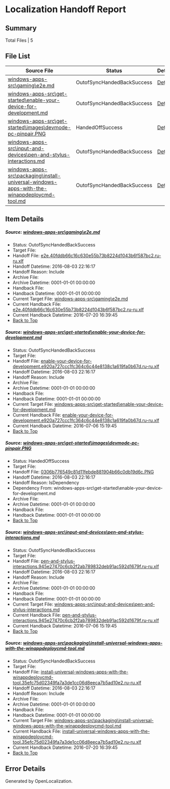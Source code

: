 # <a name='report-top'></a> Localization Handoff Report

## Summary
 Total Files | 5

## File List
 Source File | Status | Details 
 ----------- | ------ | ------- 
 [windows-apps-src\gaming\e2e.md](https://github.com/Microsoft/windows-apps/blob/b09fa1f31130887f37d6da6942b6520e952636d4/windows-apps-src/gaming/e2e.md) | OutofSyncHandedBackSuccess | [Details](#18f497c807a51c928d2f8b99a462cd5d786c4d8f3459)
 [windows-apps-src\get-started\enable-your-device-for-development.md](https://github.com/Microsoft/windows-apps/blob/d66fecec1c4ce41bb08cc39790238086dc2ab3cf/windows-apps-src/get-started/enable-your-device-for-development.md) | OutofSyncHandedBackSuccess | [Details](#1417df67b8f452ca368469aa79568b0f9a60491e3551)
 [windows-apps-src\get-started\images\devmode-pc-pinpair.PNG](https://github.com/Microsoft/windows-apps/blob/39313f077a1d886618a4787345800574263cfd22/windows-apps-src/get-started/images/devmode-pc-pinpair.PNG) | HandedOffSuccess | [Details](#0306b776549c81d11febde881904b66c0db19d6c3582)
 [windows-apps-src\input-and-devices\pen-and-stylus-interactions.md](https://github.com/Microsoft/windows-apps/blob/593a57722d3b282b2f4a339d23d8ef82bb91e8ca/windows-apps-src/input-and-devices/pen-and-stylus-interactions.md) | OutofSyncHandedBackSuccess | [Details](#7e2ffff4631de2bb19e9ad56f93c62ec3135be4c4286)
 [windows-apps-src\packaging\install-universal-windows-apps-with-the-winappdeploycmd-tool.md](https://github.com/Microsoft/windows-apps/blob/7b04e2e9980da4bbdd6d9d10fc493eb05e21afc4/windows-apps-src/packaging/install-universal-windows-apps-with-the-winappdeploycmd-tool.md) | OutofSyncHandedBackSuccess | [Details](#87af49dc04a94bac8896b33a1d7e8b4993b0f2c34838)

## Item Details
##### <a name='18f497c807a51c928d2f8b99a462cd5d786c4d8f3459'></a> Source: [windows-apps-src\gaming\e2e.md](https://github.com/Microsoft/windows-apps/blob/b09fa1f31130887f37d6da6942b6520e952636d4/windows-apps-src/gaming/e2e.md)
* Status: OutofSyncHandedBackSuccess
* Target File: 
* Handoff File: [e2e.40fddb66c16c630e55b73b8224d1043b6f587bc2.ru-ru.xlf](https://github.com/Microsoft/WDG.handoff/blob/52cc3dceef2f25de3b394c1fbacb4c951dc14ef7/ol-handoff/Microsoft/windows-apps.ru-ru/master/e2e.40fddb66c16c630e55b73b8224d1043b6f587bc2.ru-ru.xlf)
* Handoff Datetime: 2016-08-03 22:16:17
* Handoff Reason: Include
* Archive File: 
* Archive Datetime: 0001-01-01 00:00:00
* Handback File: 
* Handback Datetime: 0001-01-01 00:00:00
* Current Target File: [windows-apps-src\gaming\e2e.md](https://github.com/Microsoft/windows-apps.ru-ru/blob/34a9aa0ec25917104b15042b1c4a956abe9c8ca4/windows-apps-src/gaming/e2e.md)
* Current Handback File: [e2e.40fddb66c16c630e55b73b8224d1043b6f587bc2.ru-ru.xlf](https://github.com/Microsoft/WDG.handback/blob/34f8c55e7da1172ae438666ddec75c2a14fc2151/ol-handback/Microsoft/windows-apps.ru-ru/master/e2e.40fddb66c16c630e55b73b8224d1043b6f587bc2.ru-ru.xlf)
* Current Handback Datetime: 2016-07-20 16:39:45
* [Back to Top](#report-top)

##### <a name='1417df67b8f452ca368469aa79568b0f9a60491e3551'></a> Source: [windows-apps-src\get-started\enable-your-device-for-development.md](https://github.com/Microsoft/windows-apps/blob/d66fecec1c4ce41bb08cc39790238086dc2ab3cf/windows-apps-src/get-started/enable-your-device-for-development.md)
* Status: OutofSyncHandedBackSuccess
* Target File: 
* Handoff File: [enable-your-device-for-development.e920a727ccc1fc364c6c44e8138c1a619fa0b67d.ru-ru.xlf](https://github.com/Microsoft/WDG.handoff/blob/52cc3dceef2f25de3b394c1fbacb4c951dc14ef7/ol-handoff/Microsoft/windows-apps.ru-ru/master/enable-your-device-for-development.e920a727ccc1fc364c6c44e8138c1a619fa0b67d.ru-ru.xlf)
* Handoff Datetime: 2016-08-03 22:16:17
* Handoff Reason: Include
* Archive File: 
* Archive Datetime: 0001-01-01 00:00:00
* Handback File: 
* Handback Datetime: 0001-01-01 00:00:00
* Current Target File: [windows-apps-src\get-started\enable-your-device-for-development.md](https://github.com/Microsoft/windows-apps.ru-ru/blob/93f7daed53c2f646ab9c83858aa28237022d818d/windows-apps-src/get-started/enable-your-device-for-development.md)
* Current Handback File: [enable-your-device-for-development.e920a727ccc1fc364c6c44e8138c1a619fa0b67d.ru-ru.xlf](https://github.com/Microsoft/WDG.handback/blob/d3d0e23c0b6ca1c844ba3c34aead5291de8d3362/ol-handback/Microsoft/windows-apps.ru-ru/master/enable-your-device-for-development.e920a727ccc1fc364c6c44e8138c1a619fa0b67d.ru-ru.xlf)
* Current Handback Datetime: 2016-07-06 15:19:45
* [Back to Top](#report-top)

##### <a name='0306b776549c81d11febde881904b66c0db19d6c3582'></a> Source: [windows-apps-src\get-started\images\devmode-pc-pinpair.PNG](https://github.com/Microsoft/windows-apps/blob/39313f077a1d886618a4787345800574263cfd22/windows-apps-src/get-started/images/devmode-pc-pinpair.PNG)
* Status: HandedOffSuccess
* Target File: 
* Handoff File: [0306b776549c81d11febde881904b66c0db19d6c.PNG](https://github.com/Microsoft/WDG.handoff/blob/52cc3dceef2f25de3b394c1fbacb4c951dc14ef7/ol-handoff/Microsoft/windows-apps.ru-ru/master/0306b776549c81d11febde881904b66c0db19d6c.PNG)
* Handoff Datetime: 2016-08-03 22:16:17
* Handoff Reason: IsDependency
* Dependency From: windows-apps-src\get-started\enable-your-device-for-development.md
* Archive File: 
* Archive Datetime: 0001-01-01 00:00:00
* Handback File: 
* Handback Datetime: 0001-01-01 00:00:00
* [Back to Top](#report-top)

##### <a name='7e2ffff4631de2bb19e9ad56f93c62ec3135be4c4286'></a> Source: [windows-apps-src\input-and-devices\pen-and-stylus-interactions.md](https://github.com/Microsoft/windows-apps/blob/593a57722d3b282b2f4a339d23d8ef82bb91e8ca/windows-apps-src/input-and-devices/pen-and-stylus-interactions.md)
* Status: OutofSyncHandedBackSuccess
* Target File: 
* Handoff File: [pen-and-stylus-interactions.945e27470c6cb2f2ab789832deb91ac592d1679f.ru-ru.xlf](https://github.com/Microsoft/WDG.handoff/blob/52cc3dceef2f25de3b394c1fbacb4c951dc14ef7/ol-handoff/Microsoft/windows-apps.ru-ru/master/pen-and-stylus-interactions.945e27470c6cb2f2ab789832deb91ac592d1679f.ru-ru.xlf)
* Handoff Datetime: 2016-08-03 22:16:17
* Handoff Reason: Include
* Archive File: 
* Archive Datetime: 0001-01-01 00:00:00
* Handback File: 
* Handback Datetime: 0001-01-01 00:00:00
* Current Target File: [windows-apps-src\input-and-devices\pen-and-stylus-interactions.md](https://github.com/Microsoft/windows-apps.ru-ru/blob/93f7daed53c2f646ab9c83858aa28237022d818d/windows-apps-src/input-and-devices/pen-and-stylus-interactions.md)
* Current Handback File: [pen-and-stylus-interactions.945e27470c6cb2f2ab789832deb91ac592d1679f.ru-ru.xlf](https://github.com/Microsoft/WDG.handback/blob/d3d0e23c0b6ca1c844ba3c34aead5291de8d3362/ol-handback/Microsoft/windows-apps.ru-ru/master/pen-and-stylus-interactions.945e27470c6cb2f2ab789832deb91ac592d1679f.ru-ru.xlf)
* Current Handback Datetime: 2016-07-06 15:19:45
* [Back to Top](#report-top)

##### <a name='87af49dc04a94bac8896b33a1d7e8b4993b0f2c34838'></a> Source: [windows-apps-src\packaging\install-universal-windows-apps-with-the-winappdeploycmd-tool.md](https://github.com/Microsoft/windows-apps/blob/7b04e2e9980da4bbdd6d9d10fc493eb05e21afc4/windows-apps-src/packaging/install-universal-windows-apps-with-the-winappdeploycmd-tool.md)
* Status: OutofSyncHandedBackSuccess
* Target File: 
* Handoff File: [install-universal-windows-apps-with-the-winappdeploycmd-tool.35efc75d02349fa7a3de1cc06d8eeca7b5ad10e2.ru-ru.xlf](https://github.com/Microsoft/WDG.handoff/blob/52cc3dceef2f25de3b394c1fbacb4c951dc14ef7/ol-handoff/Microsoft/windows-apps.ru-ru/master/install-universal-windows-apps-with-the-winappdeploycmd-tool.35efc75d02349fa7a3de1cc06d8eeca7b5ad10e2.ru-ru.xlf)
* Handoff Datetime: 2016-08-03 22:16:17
* Handoff Reason: Include
* Archive File: 
* Archive Datetime: 0001-01-01 00:00:00
* Handback File: 
* Handback Datetime: 0001-01-01 00:00:00
* Current Target File: [windows-apps-src\packaging\install-universal-windows-apps-with-the-winappdeploycmd-tool.md](https://github.com/Microsoft/windows-apps.ru-ru/blob/34a9aa0ec25917104b15042b1c4a956abe9c8ca4/windows-apps-src/packaging/install-universal-windows-apps-with-the-winappdeploycmd-tool.md)
* Current Handback File: [install-universal-windows-apps-with-the-winappdeploycmd-tool.35efc75d02349fa7a3de1cc06d8eeca7b5ad10e2.ru-ru.xlf](https://github.com/Microsoft/WDG.handback/blob/34f8c55e7da1172ae438666ddec75c2a14fc2151/ol-handback/Microsoft/windows-apps.ru-ru/master/install-universal-windows-apps-with-the-winappdeploycmd-tool.35efc75d02349fa7a3de1cc06d8eeca7b5ad10e2.ru-ru.xlf)
* Current Handback Datetime: 2016-07-20 16:39:45
* [Back to Top](#report-top)


## Error Details

Generated by OpenLocalization.
